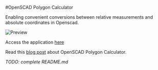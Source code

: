 #OpenSCAD Polygon Calculator

Enabling convenient conversions between relative measurements and absolute coordinates in Openscad.

![Preview](https://ben-z.github.io/assets/Polygon-Calculator-Result.png)

Access the application [here](https://ben-z.github.io/OpenSCAD-Polygon-Calculator)

Read this [blog post](https://ben-z.github.io/openscad/reactjs/2015/04/12/openscad-polygon-calculator/) about OpenSCAD Polygon Calculator.

*TODO: complete README.md*